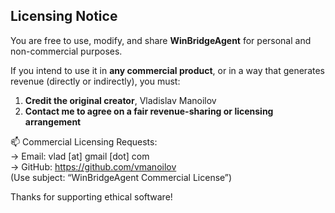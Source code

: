 ## Licensing Notice

You are free to use, modify, and share **WinBridgeAgent** for personal and non-commercial purposes.

If you intend to use it in **any commercial product**, or in a way that generates revenue (directly or indirectly), you must:

1. **Credit the original creator**, Vladislav Manoilov  
2. **Contact me to agree on a fair revenue-sharing or licensing arrangement**

📫 Commercial Licensing Requests:  
→ Email: vlad [at] gmail [dot] com  
→ GitHub: https://github.com/vmanoilov  
(Use subject: “WinBridgeAgent Commercial License”)

Thanks for supporting ethical software!